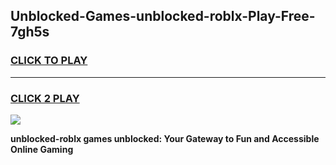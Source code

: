 
## Unblocked-Games-unblocked-roblx-Play-Free-7gh5s
<h3>
<a href="https://premium76.site?title=unblocked-roblx&ref=21A">CLICK TO PLAY</a></h3>
<hr>

<h3>
<a href="https://premium76.site?title=unblocked-roblx&ref=21A">CLICK 2 PLAY</a>
  
</h3>

<a href="https://premium76.site?title=unblocked-roblx&ref=21A"><img src="https://clearcache.store/games.png"></a>


**unblocked-roblx games unblocked: Your Gateway to Fun and Accessible Online Gaming**

